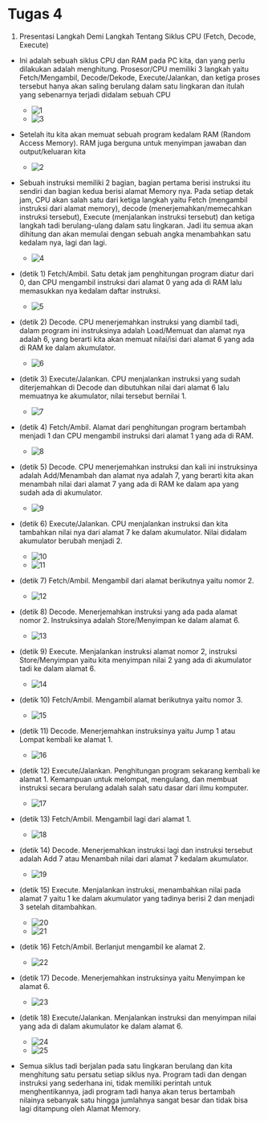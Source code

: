 # Tugas 4
1. Presentasi Langkah Demi Langkah Tentang Siklus CPU (Fetch, Decode, Execute)
- Ini adalah sebuah siklus CPU dan RAM pada PC kita, dan yang perlu dilakukan adalah menghitung. Prosesor/CPU memiliki 3 langkah yaitu Fetch/Mengambil, Decode/Dekode, Execute/Jalankan, dan ketiga proses tersebut hanya akan saling berulang dalam satu lingkaran dan itulah yang sebenarnya terjadi didalam sebuah CPU
  - ![1](https://github.com/DimasIvandaFauzi/SysOP24-3123521022/assets/160553968/3ad68089-7b15-4014-9525-85fe29ebdfd9)
  - ![3](https://github.com/DimasIvandaFauzi/SysOP24-3123521022/assets/160553968/417eb795-ed35-43ed-a0f8-1a8067eac917)
     
- Setelah itu kita akan memuat sebuah program kedalam RAM (Random Access Memory). RAM juga berguna untuk menyimpan jawaban dan output/keluaran kita
  - ![2](https://github.com/DimasIvandaFauzi/SysOP24-3123521022/assets/160553968/0210bb7b-2475-494a-82ea-61308156f876)

- Sebuah instruksi memiliki 2 bagian, bagian pertama berisi instruksi itu sendiri dan bagian kedua berisi alamat Memory nya. Pada setiap detak jam, CPU akan salah satu dari ketiga langkah yaitu Fetch (mengambil instruksi dari alamat memory), decode (menerjemahkan/memecahkan instruksi tersebut), Execute (menjalankan instruksi tersebut) dan ketiga langkah tadi berulang-ulang dalam satu lingkaran. Jadi itu semua akan dihitung dan akan memulai dengan sebuah angka menambahkan satu kedalam nya, lagi dan lagi.
  - ![4](https://github.com/DimasIvandaFauzi/SysOP24-3123521022/assets/160553968/a774bb84-ebfc-4c07-8cac-06aa98413d34)

- (detik 1) Fetch/Ambil. Satu detak jam penghitungan program diatur dari 0, dan CPU mengambil instruksi dari alamat 0 yang ada di RAM lalu memasukkan nya kedalam daftar instruksi.
  - ![5](https://github.com/DimasIvandaFauzi/SysOP24-3123521022/assets/160553968/a98a24fd-74c5-4004-bf20-f0e5161c9a2b)

- (detik 2) Decode. CPU menerjemahkan instruksi yang diambil tadi, dalam program ini instruksinya adalah Load/Memuat dan alamat nya adalah 6, yang berarti kita akan memuat nilai/isi dari alamat 6 yang ada di RAM ke dalam akumulator.
   - ![6](https://github.com/DimasIvandaFauzi/SysOP24-3123521022/assets/160553968/7433835b-aac2-4c9f-a429-3fedaa410f4e)

- (detik 3) Execute/Jalankan. CPU menjalankan instruksi yang sudah diterjemahkan di Decode dan dibutuhkan nilai dari alamat 6 lalu memuatnya ke akumulator, nilai tersebut bernilai 1.
   - ![7](https://github.com/DimasIvandaFauzi/SysOP24-3123521022/assets/160553968/70c962e8-2d78-4d37-8203-9015235f1ad0)

- (detik 4) Fetch/Ambil. Alamat dari penghitungan program bertambah menjadi 1 dan CPU mengambil instruksi dari alamat 1 yang ada di RAM.
   - ![8](https://github.com/DimasIvandaFauzi/SysOP24-3123521022/assets/160553968/ace25413-2fd7-49eb-95e4-0e864fd72ea0)

- (detik 5) Decode. CPU menerjemahkan instruksi dan kali ini instruksinya adalah Add/Menambah dan alamat nya adalah 7, yang berarti kita akan menambah nilai dari alamat 7 yang ada di RAM ke dalam apa yang sudah ada di akumulator.
   - ![9](https://github.com/DimasIvandaFauzi/SysOP24-3123521022/assets/160553968/1bb65767-1d99-4248-a1d7-94bfe7d3bc5d)

- (detik 6) Execute/Jalankan. CPU menjalankan instruksi dan kita tambahkan nilai nya dari alamat 7 ke dalam akumulator. Nilai didalam akumulator berubah menjadi 2.
   - ![10](https://github.com/DimasIvandaFauzi/SysOP24-3123521022/assets/160553968/bdc87791-f3e7-4d17-9103-38d4f9b41c23)
   - ![11](https://github.com/DimasIvandaFauzi/SysOP24-3123521022/assets/160553968/88fb1b6f-4b71-42bf-b714-7ef10e604eab)

- (detik 7) Fetch/Ambil. Mengambil dari alamat berikutnya yaitu nomor 2.
   - ![12](https://github.com/DimasIvandaFauzi/SysOP24-3123521022/assets/160553968/8b571dd7-5652-4325-b5ba-45c5cffe0e31)

- (detik 8) Decode. Menerjemahkan instruksi yang ada pada alamat nomor 2. Instruksinya adalah Store/Menyimpan ke dalam alamat 6.
   - ![13](https://github.com/DimasIvandaFauzi/SysOP24-3123521022/assets/160553968/43140bc7-1ba2-4051-8776-7abe9b0fd69c)

- (detik 9) Execute. Menjalankan instruksi alamat nomor 2, instruksi Store/Menyimpan yaitu kita menyimpan nilai 2 yang ada di akumulator tadi ke dalam alamat 6.
   - ![14](https://github.com/DimasIvandaFauzi/SysOP24-3123521022/assets/160553968/0118fc0e-6b81-4f15-9586-0f8f7ec7f4a8)

- (detik 10) Fetch/Ambil. Mengambil alamat berikutnya yaitu nomor 3.
   - ![15](https://github.com/DimasIvandaFauzi/SysOP24-3123521022/assets/160553968/3a579cff-3a9a-4593-a5ff-d490de399e77)

- (detik 11) Decode. Menerjemahkan instruksinya yaitu Jump 1 atau Lompat kembali ke alamat 1.
   - ![16](https://github.com/DimasIvandaFauzi/SysOP24-3123521022/assets/160553968/6200a0ff-b861-4827-9db3-0ce81938a27c)

- (detik 12) Execute/Jalankan. Penghitungan program sekarang kembali ke alamat 1. Kemampuan untuk melompat, mengulang, dan membuat instruksi secara berulang adalah salah satu dasar dari ilmu komputer.
   - ![17](https://github.com/DimasIvandaFauzi/SysOP24-3123521022/assets/160553968/cd5d1ca3-f866-40f9-a81d-284c5dc8d212)

- (detik 13) Fetch/Ambil. Mengambil lagi dari alamat 1.
   - ![18](https://github.com/DimasIvandaFauzi/SysOP24-3123521022/assets/160553968/786eb4d7-3de4-4316-bfd3-6dc1954d856c)

- (detik 14) Decode. Menerjemahkan instruksi lagi dan instruksi tersebut adalah Add 7 atau Menambah nilai dari alamat 7 kedalam akumulator.
   - ![19](https://github.com/DimasIvandaFauzi/SysOP24-3123521022/assets/160553968/12f45c94-c2f4-4746-a7eb-0e628881abd7)

- (detik 15) Execute. Menjalankan instruksi, menambahkan nilai pada alamat 7 yaitu 1 ke dalam akumulator yang tadinya berisi 2 dan menjadi 3 setelah ditambahkan.
   - ![20](https://github.com/DimasIvandaFauzi/SysOP24-3123521022/assets/160553968/199bb0af-bb8d-419f-a9e1-d5649e183450)
   - ![21](https://github.com/DimasIvandaFauzi/SysOP24-3123521022/assets/160553968/19de3d29-d5f1-418f-8f32-04452c585fe1)

- (detik 16) Fetch/Ambil. Berlanjut mengambil ke alamat 2.
   - ![22](https://github.com/DimasIvandaFauzi/SysOP24-3123521022/assets/160553968/f0184ef3-e081-4158-9113-53bde7149b00)

- (detik 17) Decode. Menerjemahkan instruksinya yaitu Menyimpan ke alamat 6.
   - ![23](https://github.com/DimasIvandaFauzi/SysOP24-3123521022/assets/160553968/9a7eaa0b-50b3-40c7-bc2b-7cfc971bc60e)

- (detik 18) Execute/Jalankan. Menjalankan instruksi dan menyimpan nilai yang ada di dalam akumulator ke dalam alamat 6.
   - ![24](https://github.com/DimasIvandaFauzi/SysOP24-3123521022/assets/160553968/e6c68e11-bd3e-496e-9fa3-d18569414bd5)
   - ![25](https://github.com/DimasIvandaFauzi/SysOP24-3123521022/assets/160553968/a8996b2b-32f2-4cb0-a21e-407286a5eb44)

- Semua siklus tadi berjalan pada satu lingkaran berulang dan kita menghitung satu persatu setiap siklus nya. Program tadi dan dengan instruksi yang sederhana ini, tidak memiliki perintah untuk menghentikannya, jadi program tadi hanya akan terus bertambah nilainya sebanyak satu hingga jumlahnya sangat besar dan tidak bisa lagi ditampung oleh Alamat Memory.
